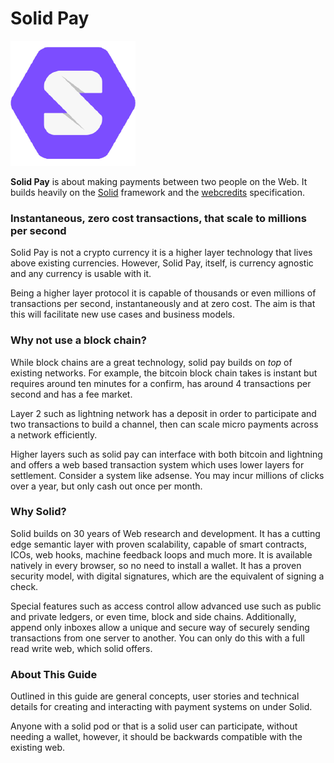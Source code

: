 # Solid Pay

![Solid Pay!](.gitbook/assets/solidlogo.png)

**Solid Pay** is about making payments between two people on the Web.  It builds heavily on the [Solid](https://github.com/solid/solid) framework and the [webcredits](https://webcredits.github.io/spec/) specification.

### Instantaneous, zero cost transactions, that scale to millions per second

Solid Pay is not a crypto currency it is a higher layer technology that lives above existing currencies.  However, Solid Pay, itself, is currency agnostic and any currency is usable with it.  

Being a higher layer protocol it is capable of thousands or even millions of transactions per second, instantaneously and at zero cost.  The aim is that this will facilitate new use cases and business models.

### Why not use a block chain?

While block chains are a great technology, solid pay builds on _top_ of existing networks.  For example, the bitcoin block chain takes is instant but requires around ten minutes for a confirm, has around 4 transactions per second and has a fee market.  

Layer 2 such as lightning network has a deposit in order to participate and two transactions to build a channel, then can scale micro payments across a network efficiently.  

Higher layers such as solid pay can interface with both bitcoin and lightning and offers a web based transaction system which uses lower layers for settlement.  Consider a system like adsense.  You may incur millions of clicks over a year, but only cash out once per month.

### Why Solid?

Solid builds on 30 years of Web research and development.  It has a cutting edge semantic layer with proven scalability, capable of smart contracts, ICOs, web hooks, machine feedback loops and much more.  It is available natively in every browser, so no need to install a wallet.  It has a proven security model, with digital signatures, which are the equivalent of signing a check.  

Special features such as access control allow advanced use such as public and private ledgers, or even time, block and side chains.  Additionally, append only inboxes allow a unique and secure way of securely sending transactions from one server to another.  You can only do this with a full read write web, which solid offers.

### About This Guide

Outlined in this guide are general concepts, user stories and technical details for creating and interacting with payment systems on under Solid. 

Anyone with a solid pod or that is a solid user can participate, without needing a wallet, however, it should be backwards compatible with the existing web.

